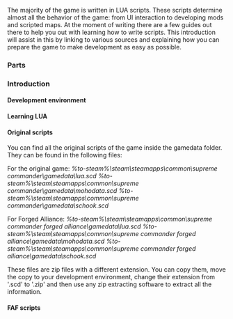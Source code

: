 The majority of the game is written in LUA scripts. These scripts determine almost all the behavior of the game: from UI interaction to developing mods and scripted maps. At the moment of writing there are a few guides out there to help you out with learning how to write scripts. This introduction will assist in this by linking to various sources and explaining how you can prepare the game to make development as easy as possible.

### Parts

### Introduction



#### Development environment

#### Learning LUA

#### 



#### Original scripts
You can find all the original scripts of the game inside the gamedata folder. They can be found in the following files:

For the original game:
_%to-steam%\steam\steamapps\common\supreme commander\gamedata\lua.scd_
_%to-steam%\steam\steamapps\common\supreme commander\gamedata\mohodata.scd_
_%to-steam%\steam\steamapps\common\supreme commander\gamedata\schook.scd_

For Forged Alliance:
_%to-steam%\steam\steamapps\common\supreme commander forged alliance\gamedata\lua.scd_
_%to-steam%\steam\steamapps\common\supreme commander forged alliance\gamedata\mohodata.scd_
_%to-steam%\steam\steamapps\common\supreme commander forged alliance\gamedata\schook.scd_

These files are zip files with a different extension. You can copy them, move the copy to your development environment, change their extension from '.scd' to '.zip' and then use any zip extracting software to extract all the information.

#### FAF scripts